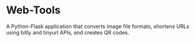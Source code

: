 # Web-Tools
A Python-Flask application that converts image file formats, shortens URLs using bitly and tinyurl APIs, and creates QR codes.
